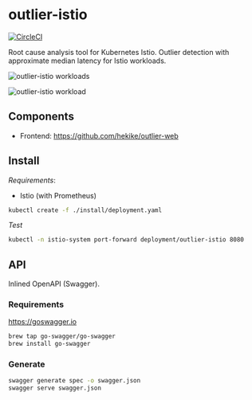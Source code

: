 # outlier-istio

[![CircleCI](https://circleci.com/gh/hekike/outlier-istio.svg?style=svg&circle-token=5504d6f60f8b1217aadf87342112f6d29ccaac2a)](https://circleci.com/gh/hekike/outlier-istio)

Root cause analysis tool for Kubernetes Istio.
Outlier detection with approximate median latency for Istio workloads.

![outlier-istio workloads](https://user-images.githubusercontent.com/1764512/48328025-e1559d00-e5f6-11e8-8129-15ff9c003554.png)

![outlier-istio workload](https://user-images.githubusercontent.com/1764512/48328024-e1559d00-e5f6-11e8-8a31-237ad0afad9a.png)

## Components

- Frontend: https://github.com/hekike/outlier-web

## Install

*Requirements*:

- Istio (with Prometheus)

```sh
kubectl create -f ./install/deployment.yaml
```

*Test*

```sh
kubectl -n istio-system port-forward deployment/outlier-istio 8080
```

## API

Inlined OpenAPI (Swagger).

### Requirements

https://goswagger.io

```sh
brew tap go-swagger/go-swagger
brew install go-swagger
```

### Generate

```sh
swagger generate spec -o swagger.json
swagger serve swagger.json
```

